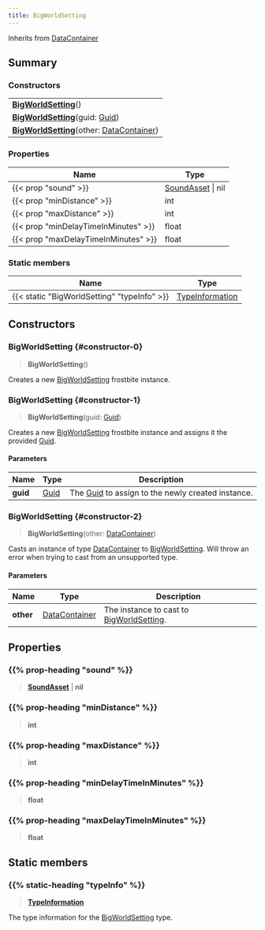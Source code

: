 ```yaml
---
title: BigWorldSetting
---
```


Inherits from [DataContainer](/vext/ref/shared/type/datacontainer)

## Summary

### Constructors

|  |
| --- |
| **[BigWorldSetting](#constructor-0)**() |
| **[BigWorldSetting](#constructor-1)**(guid: [Guid](/vext/ref/shared/type/guid)) |
| **[BigWorldSetting](#constructor-2)**(other: [DataContainer](/vext/ref/shared/type/datacontainer)) |

### Properties

| Name | Type |
| ---- | ---- |
| {{< prop "sound" >}} | [SoundAsset](/vext/ref/fb/soundasset) \| nil |
| {{< prop "minDistance" >}} | int |
| {{< prop "maxDistance" >}} | int |
| {{< prop "minDelayTimeInMinutes" >}} | float |
| {{< prop "maxDelayTimeInMinutes" >}} | float |

### Static members

| Name | Type |
| ---- | ---- |
| {{< static "BigWorldSetting" "typeInfo" >}} | [TypeInformation](/vext/ref/shared/type/typeinformation) |

## Constructors

### BigWorldSetting {#constructor-0}

> **BigWorldSetting**()

Creates a new [BigWorldSetting](/vext/ref/fb/bigworldsetting) frostbite instance.

### BigWorldSetting {#constructor-1}

> **BigWorldSetting**(guid: [Guid](/vext/ref/shared/type/guid))

Creates a new [BigWorldSetting](/vext/ref/fb/bigworldsetting) frostbite instance and assigns it the provided [Guid](/vext/ref/shared/type/guid).

#### Parameters

| Name | Type | Description |
| ---- | ---- | ----------- |
| **guid** | [Guid](/vext/ref/shared/type/guid) | The [Guid](/vext/ref/shared/type/guid) to assign to the newly created instance. |

### BigWorldSetting {#constructor-2}

> **BigWorldSetting**(other: [DataContainer](/vext/ref/shared/type/datacontainer))

Casts an instance of type [DataContainer](/vext/ref/shared/type/datacontainer) to [BigWorldSetting](/vext/ref/fb/bigworldsetting). Will throw an error when trying to cast from an unsupported type.

#### Parameters

| Name | Type | Description |
| ---- | ---- | ----------- |
| **other** | [DataContainer](/vext/ref/shared/type/datacontainer) | The instance to cast to [BigWorldSetting](/vext/ref/fb/bigworldsetting). |

## Properties

### {{% prop-heading "sound" %}}

> **[SoundAsset](/vext/ref/fb/soundasset)** \| **nil**

### {{% prop-heading "minDistance" %}}

> **int**

### {{% prop-heading "maxDistance" %}}

> **int**

### {{% prop-heading "minDelayTimeInMinutes" %}}

> **float**

### {{% prop-heading "maxDelayTimeInMinutes" %}}

> **float**

## Static members

### {{% static-heading "typeInfo" %}}

> **[TypeInformation](/vext/ref/shared/type/typeinformation)**

The type information for the [BigWorldSetting](/vext/ref/fb/bigworldsetting) type.

